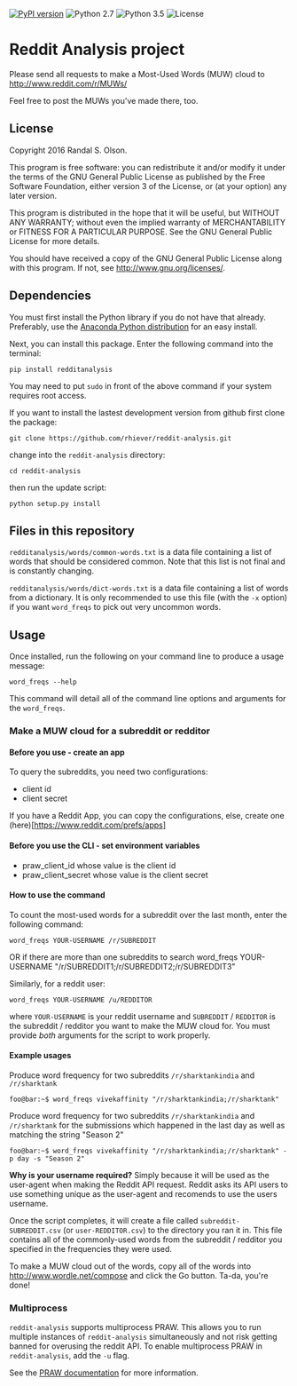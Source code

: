 [![PyPI version](https://badge.fury.io/py/redditanalysis.svg)](https://badge.fury.io/py/redditanalysis)
![Python 2.7](https://img.shields.io/badge/python-2.7-blue.svg)
![Python 3.5](https://img.shields.io/badge/python-3.5-blue.svg)
![License](https://img.shields.io/badge/license-GPLv3-blue.svg)

# Reddit Analysis project

Please send all requests to make a Most-Used Words (MUW) cloud to http://www.reddit.com/r/MUWs/

Feel free to post the MUWs you've made there, too.

## License

Copyright 2016 Randal S. Olson.

This program is free software: you can redistribute it and/or modify it under
the terms of the GNU General Public License as published by the Free Software
Foundation, either version 3 of the License, or (at your option) any later
version.

This program is distributed in the hope that it will be useful, but WITHOUT ANY
WARRANTY; without even the implied warranty of MERCHANTABILITY or FITNESS FOR A
PARTICULAR PURPOSE. See the GNU General Public License for more details.

You should have received a copy of the GNU General Public License along with
this program. If not, see http://www.gnu.org/licenses/.

## Dependencies

You must first install the Python library if you do not have that already.
Preferably, use the [Anaconda Python distribution](http://continuum.io/downloads) for an easy install.

Next, you can install this package. Enter the following command into the
terminal:

    pip install redditanalysis

You may need to put `sudo` in front of the above command if your system
requires root access.

If you want to install the lastest development version from github first
clone the package:

    git clone https://github.com/rhiever/reddit-analysis.git

change into the `reddit-analysis` directory:

    cd reddit-analysis

then run the update script:

    python setup.py install


## Files in this repository

`redditanalysis/words/common-words.txt` is a data file containing a list of words
that should be considered common. Note that this list is not final and is
constantly changing.

`redditanalysis/words/dict-words.txt` is a data file containing a list of words
from a dictionary. It is only recommended to use this file (with the `-x` option)
if you want `word_freqs` to pick out very uncommon words.


## Usage

Once installed, run the following on your command line to produce a usage
message:

    word_freqs --help

This command will detail all of the command line options and arguments for the
`word_freqs`.

### Make a MUW cloud for a subreddit or redditor


#### Before you use - create an app
To query the subreddits, you need two configurations:
- client id 
- client secret 

If you have a Reddit App, you can copy the configurations, 
else, create one (here)[https://www.reddit.com/prefs/apps]

#### Before you use the CLI - set environment variables
- praw_client_id whose value is the client id
- praw_client_secret whose value is the client secret

#### How to use the command 

To count the most-used words for a subreddit over the last month, enter the
following command:

    word_freqs YOUR-USERNAME /r/SUBREDDIT
OR if there are more than one subreddits to search
    word_freqs YOUR-USERNAME "/r/SUBREDDIT1;/r/SUBREDDIT2;/r/SUBREDDIT3"

Similarly, for a reddit user:

    word_freqs YOUR-USERNAME /u/REDDITOR

where `YOUR-USERNAME` is your reddit username and `SUBREDDIT` / `REDDITOR` is
the subreddit / redditor you want to make the MUW cloud for. You
must provide *both* arguments for the script to work properly.

#### Example usages
Produce word frequency for two subreddits `/r/sharktankindia` and `/r/sharktank`
```console
foo@bar:~$ word_freqs vivekaffinity "/r/sharktankindia;/r/sharktank" 
```
Produce word frequency for two subreddits `/r/sharktankindia` and `/r/sharktank` for the submissions which happened in the last day as well as matching the string "Season 2"
```console
foo@bar:~$ word_freqs vivekaffinity "/r/sharktankindia;/r/sharktank" -p day -s "Season 2"
```

**Why is your username required?** Simply because it will be used as the user-agent when making the Reddit API request. Reddit asks its API users to use something unique as the user-agent and recomends to use the users username.

Once the script completes, it will create a file called `subreddit-SUBREDDIT.csv` (or
`user-REDDITOR.csv`) to the directory you ran it in. This file contains all of
the commonly-used words from the subreddit / redditor you specified in the
frequencies they were used.

To make a MUW cloud out of the words, copy all of the words into
http://www.wordle.net/compose and click the Go button. Ta-da, you're done!

### Multiprocess

`reddit-analysis` supports multiprocess PRAW. This allows you to run multiple instances
of `reddit-analysis` simultaneously and not risk getting banned for overusing the reddit API.
To enable multiprocess PRAW in `reddit-analysis`, add the `-u` flag.

See the [PRAW documentation](https://praw.readthedocs.org/en/latest/pages/multiprocess.html) for more information.


